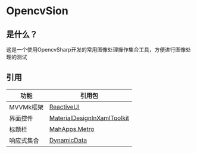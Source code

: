 # OpencvSion
## 是什么？
这是一个使用OpencvSharp开发的常用图像处理操作集合工具，方便进行图像处理的测试
## 引用
|功能|引用包|
|--|--|
|MVVMk框架| [ReactiveUI](超链接地址 "https://github.com/reactiveui/ReactiveUI")|
|界面控件|[MaterialDesignInXamlToolkit](超链接地址 "https://github.com/MaterialDesignInXAML/MaterialDesignInXamlToolkit")  
|标题栏|[MahApps.Metro](超链接地址 "https://github.com/MahApps/MahApps.Metro")
|响应式集合|[DynamicData](超链接地址 "https://github.com/reactivemarbles/DynamicData")